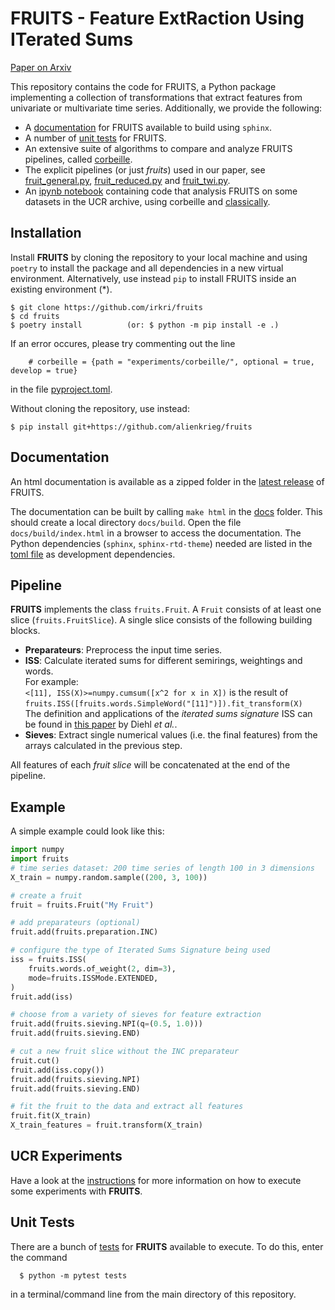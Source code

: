 # FRUITS - **F**eature Ext**R**action **U**sing **IT**erated **S**ums

[Paper on Arxiv](https://arxiv.org/abs/2311.14549)

This repository contains the code for FRUITS, a Python package implementing a collection of
transformations that extract features from univariate or multivariate time series. Additionally, we
provide the following:

- A [documentation](docs) for FRUITS available to build using `sphinx`.
- A number of [unit tests](tests) for FRUITS.
- An extensive suite of algorithms to compare and analyze FRUITS pipelines, called
  [corbeille](experiments/corbeille).
- The explicit pipelines (or just *fruits*) used in our paper, see
  [fruit_general.py](experiments/fruit_general.py),
  [fruit_reduced.py](experiments/fruit_reduced.py) and [fruit_twi.py](experiments/fruit_twi.py).
- An [ipynb notebook](experiments/datasets.ipynb) containing code that analysis FRUITS on some
  datasets in the UCR archive, using corbeille and
  [classically](https://github.com/irkri/classically).

## Installation
Install __FRUITS__ by cloning the repository to your local machine and using `poetry` to install
the package and all dependencies in a new virtual environment. Alternatively, use instead `pip` to
install FRUITS inside an existing environment (*).

    $ git clone https://github.com/irkri/fruits
    $ cd fruits
    $ poetry install          (or: $ python -m pip install -e .)

If an error occures, please try commenting out the line
```
    # corbeille = {path = "experiments/corbeille/", optional = true, develop = true}
```
in the file [pyproject.toml](/pyproject.toml).

Without cloning the repository, use instead:

    $ pip install git+https://github.com/alienkrieg/fruits

## Documentation
An html documentation is available as a zipped folder in the [latest release](https://github.com/irkri/fruits/releases/latest) of FRUITS.

The documentation can be built by calling `make html` in the [docs](docs) folder.
This should create a local directory `docs/build`. Open the file `docs/build/index.html` in a
browser to access the documentation. The Python dependencies (`sphinx`, `sphinx-rtd-theme`) needed are listed in
the [toml file](/pyproject.toml) as development dependencies.

## Pipeline
__FRUITS__ implements the class `fruits.Fruit`. A `Fruit` consists of at least one slice
(`fruits.FruitSlice`). A single slice consists of the following building blocks.

- **Preparateurs**: Preprocess the input time series.
- **ISS**: Calculate iterated sums for different semirings, weightings and words.<br>
  For example:<br>
  `<[11], ISS(X)>=numpy.cumsum([x^2 for x in X])` is the result of <br>
  `fruits.ISS([fruits.words.SimpleWord("[11]")]).fit_transform(X)`<br>
  The definition and applications of the *iterated sums signature* ISS can be found in [this paper](https://link.springer.com/article/10.1007/s10440-020-00333-x)
  by Diehl *et al.*.
- **Sieves**: Extract single numerical values (i.e. the final features) from the arrays calculated
  in the previous step.

All features of each _fruit slice_ will be concatenated at the end of the pipeline.

## Example
A simple example could look like this:
```python
import numpy
import fruits
# time series dataset: 200 time series of length 100 in 3 dimensions
X_train = numpy.random.sample((200, 3, 100))

# create a fruit
fruit = fruits.Fruit("My Fruit")

# add preparateurs (optional)
fruit.add(fruits.preparation.INC)

# configure the type of Iterated Sums Signature being used
iss = fruits.ISS(
    fruits.words.of_weight(2, dim=3),
    mode=fruits.ISSMode.EXTENDED,
)
fruit.add(iss)

# choose from a variety of sieves for feature extraction
fruit.add(fruits.sieving.NPI(q=(0.5, 1.0)))
fruit.add(fruits.sieving.END)

# cut a new fruit slice without the INC preparateur
fruit.cut()
fruit.add(iss.copy())
fruit.add(fruits.sieving.NPI)
fruit.add(fruits.sieving.END)

# fit the fruit to the data and extract all features
fruit.fit(X_train)
X_train_features = fruit.transform(X_train)
```

## UCR Experiments
Have a look at the [instructions](experiments/README.md) for more information on how to execute
some experiments with __FRUITS__.

## Unit Tests
There are a bunch of [tests](tests) for __FRUITS__ available to execute. To do this, enter the command
```
  $ python -m pytest tests
```
in a terminal/command line from the main directory of this repository.
